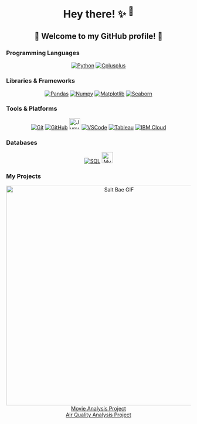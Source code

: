 <div align="center">
  <h1>Hey there! ✨<sup> 👋</sup></h1>
  <h2>🎉 Welcome to my GitHub profile! 🎉</h2>
</div>

### Programming Languages
<div align="center">
  <a href="https://github.com/HirakBala"><img src="https://img.shields.io/badge/Python-FFFF00.svg?style=for-the-badge&logo=python&logoColor=0768a8&labelColor=ffffff" alt="Python"></a>
  <a href="https://github.com/HirakBala"><img src="https://img.shields.io/badge/C++-4B0082.svg?style=for-the-badge&logo=c%2B%2B&logoColor=4B0082&labelColor=ffffff" alt="Cplusplus"></a>
</div>

### Libraries & Frameworks
<div align="center">
  <a href="https://github.com/HirakBala"><img src="https://img.shields.io/badge/Pandas-150458?style=for-the-badge&logo=Pandas&logoColor=0768a8&labelColor=ffffff" alt="Pandas"></a>
  <a href="https://github.com/HirakBala"><img src="https://img.shields.io/badge/Numpy-lightgray?style=for-the-badge&logo=Numpy&logoColor=white" alt="Numpy"></a>
  <a href="https://github.com/HirakBala"><img src="https://img.shields.io/badge/Matplotlib-black?style=for-the-badge&logo=Matplotlib&logoColor=white" alt="Matplotlib"></a>
  <a href="https://github.com/HirakBala"><img src="https://img.shields.io/badge/Seaborn-4B0082?style=for-the-badge&logo=Seaborn&logoColor=white" alt="Seaborn"></a>
</div>

### Tools & Platforms
<div align="center">
  <a href="https://github.com/HirakBala"><img src="https://img.shields.io/badge/Git-black?style=for-the-badge&logo=git" alt="Git"></a>
  <a href="https://github.com/HirakBala"><img src="https://img.shields.io/badge/GitHub-181717?style=for-the-badge&logo=github" alt="GitHub"></a>
  <a href="https://github.com/HirakBala" target="_blank"><img height="30" src="https://www.vectorlogo.zone/logos/jupyter/jupyter-ar21.svg" alt="Jupyter"></a>
  <a href="https://github.com/HirakBala" target="_blank"><img src="https://img.shields.io/badge/-Visual%20Studio%20Code-333333?style=flat&logo=visual-studio-code&logoColor=007ACC" alt="VSCode"></a>
  <a href="https://github.com/HirakBala"><img src="https://img.shields.io/badge/Tableau-E97627?style=for-the-badge&logo=Tableau&logoColor=white" alt="Tableau"></a> <a href="https://github.com/HirakBala"><img src="https://img.shields.io/badge/IBM%20Cloud-1261FE?style=for-the-badge&logo=IBM%20Cloud&logoColor=white" alt="IBM Cloud"></a>
</div>

### Databases
<div align="center">
  <a href="https://github.com/HirakBala"><img src="https://img.shields.io/badge/SQL-orange?style=for-the-badge&logo=sqlite" alt="SQL"></a>
  <a href="https://github.com/HirakBala" target="_blank"><img height="30" src="https://www.vectorlogo.zone/logos/mysql/mysql-ar21.svg" alt="MySQL"></a>
</div>

<h3>My Projects</h3>
<div align="center">
  <div align="center">
  <img src="https://bigpresence.com/wp-content/uploads/2017/08/saltbae-cropped.gif" alt="Salt Bae GIF" width="600">
  </div>
  <a href="https://github.com/HirakBala/Movies_kii_Craze" alt="Movie Analysis">Movie Analysis Project</a>
  <br>
  <a href="https://github.com/HirakBala/India_kii_Hava" alt="AirQ Analysis">Air Quality Analysis Project</a>
</div>


